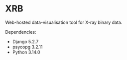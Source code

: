 # XRB
Web-hosted data-visualisation tool for X-ray binary data.

Dependencies:
- Django  5.2.7
- psycopg 3.2.11
- Python  3.14.0

